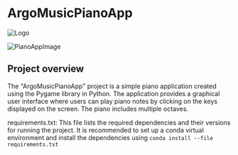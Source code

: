 # ArgoMusicPianoApp

![Logo](https://github.com/Yuvalmaster/ArgoMusicPianoApp/assets/121662835/e322cb23-3a9f-4695-85a0-97f5383d7a4c)

![PianoAppImage](https://github.com/Yuvalmaster/ArgoMusicPianoApp/assets/121662835/2f490574-b11c-446f-89b2-9dfece8e15cd)

## Project overview
The "ArgoMusicPianoApp" project is a simple piano application created using the Pygame library in Python. 
The application provides a graphical user interface where users can play piano notes by clicking on the keys displayed on the screen. 
The piano includes multiple octaves.

requirements.txt: This file lists the required dependencies and their versions for running the project. 
It is recommended to set up a conda virtual environment and install the dependencies using ```conda install --file requirements.txt```
